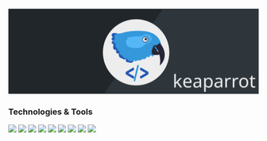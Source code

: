 [![Profile-Header](https://raw.githubusercontent.com/keaparrot/keaparrot/master/header.svg)](https://github.com/keaparrot)

### Technologies & Tools

![](https://img.shields.io/badge/OS-Linux-informational?style=flat-square&color=3498db)
![](https://img.shields.io/badge/Shell-Bash-informational?style=flat-square&color=3498db)
![](https://img.shields.io/badge/Code-Python-informational?style=flat-square&color=3498db)
![](https://img.shields.io/badge/Code-PHP-informational?style=flat-square&color=3498db)
![](https://img.shields.io/badge/Code-JavaScript-informational?style=flat-square&color=3498db)
![](https://img.shields.io/badge/DBMS-MariaDB-informational?style=flat-square&color=3498db)
![](https://img.shields.io/badge/VCS-Git-informational?style=flat-square&color=3498db)
![](https://img.shields.io/badge/Editor-PyCharm-informational?style=flat-square&color=3498db)
![](https://img.shields.io/badge/Editor-PHPStorm-informational?style=flat-square&color=3498db)
